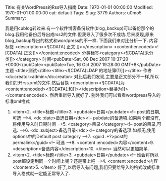 Title: 有关WordPress的Rss导入指南
Date: 1970-01-01 00:00:00
Modified: 1970-01-01 00:00:00
cat: default
Tags: 
Slug: 3779
Authors: u0mo5 
Summary: 

我是用cublog转过来.有一个软件博客备份软件(blog_backup)可以备份那个的blog.我用他备份后导出成rss2的文件.但我导入了很多次不成功.后来发现,原来blog_backup导出的格式和wordpress的不一样.
下面我们来对比分析一下.
内容标签
&lt;description&gt;&lt;![CDATA[ 正文 ]]&gt;&lt;/description&gt;
&lt;content:encoded&gt;&lt;![CDATA[ 正文]]&gt;&lt;/content:encoded&gt;
分类标签&lt;category&gt;&lt;![CDATA[未分类]]&gt;&lt;/category&gt;
时间&lt;pubDate&gt;Sat, 08 Dec 2007 10:37:20 +0000&lt;/pubDate&gt;&lt;pubDate&gt;Tue, 16 Oct 2007 19:28:00 GMT+8&lt;/pubDate&gt;主题
&lt;title&gt;测试&lt;/title&gt;&lt;title&gt;&lt;![CDATA[LDAP 的地址簿(1)]]&gt;&lt;/title&gt;
作者&lt;dc:creator&gt;admin&lt;/dc:creator&gt;
对比后我们发现,主要是正文部分不一样,所以我们打开rss.xml的文件.然后替换 &lt;description&gt;&lt;![CDATA[为&lt;content:encoded&gt;&lt;![CDATA[.和]]&gt;&lt;/description&gt;替换为]]&gt;&lt;/content:encoded&gt;.
然后重新导入就好了.
别外我们可以看看wordpress导入的标准xml格式
1. &lt;item&gt;2. &lt;title&gt;标题&lt;/title&gt;3. &lt;pubdate&gt;日期&lt;/pubdate&gt;&lt;!– post的日期,可选 –&gt;4. &lt;dc :date&gt;备选日期&lt;/dc&gt;&lt;!– pubdate的备选项.如果两个都没有,将使用导入时日期时间 –&gt;5. &lt;category&gt;目录&lt;/category&gt;&lt;!– post的目录,可选. –&gt;6. &lt;dc :subject&gt;备选目录&lt;/dc&gt;&lt;!– category的备选项.如都无,使用options中的Default post category –&gt;7. &lt;guid .+?&gt;post的permalink&lt;/guid&gt;&lt;!– 可选 –&gt;8. &lt;content :encoded&gt;内容&lt;/content&gt;9. &lt;description&gt;备选内容&lt;/description&gt;10. &lt;/item&gt;
当然可以更加简单.
1. &lt;item&gt;2. &lt;title&gt;标题&lt;/title&gt;3. &lt;pubdate&gt;日期&lt;/pubdate&gt;&lt;!– 谁会将所以post都设定到同一个时间上呢？还是带上吧 –&gt;4. &lt;content :encoded&gt;内容&lt;/content&gt;5. &lt;/item&gt;
好了,以后导入有问题,我们只要给导入的格式改成标准导入格式就一定能正常导入了.
